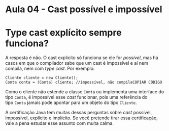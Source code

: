 # Aula 04 - Cast possível e impossível

# **Type cast explícito sempre funciona?**

A resposta é não. O cast explicito só funciona se ele for *possível*, mas há casos em que o compilador sabe que um cast é impossível e aí nem compila, nem com *type cast*. Por exemplo:

```
Cliente cliente = new Cliente();
Conta conta = (Conta) cliente; //impossível, não compilaCOPIAR CÓDIGO
```

Como o cliente não estende a classe `Conta` ou implementa uma interface do tipo `Conta`, é impossível esse *cast* funcionar, pois uma referência do tipo `Conta` jamais pode apontar para um objeto do tipo `Cliente`.

A certificação Java tem muitas dessas perguntas sobre *cast* possível, impossível, explícito e implícito. Se você pretende tirar essa certificação, vale a pena estudar esse assunto com muita calma.